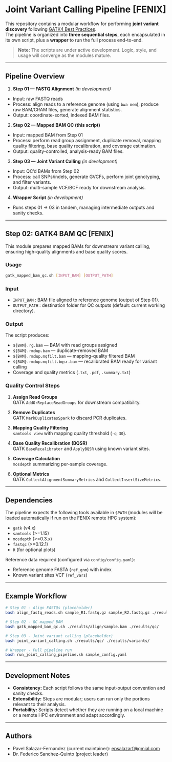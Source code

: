 # Joint Variant Calling Pipeline [FENIX]

This repository contains a modular workflow for performing **joint variant discovery** following [GATK4 Best Practices](https://gatk.broadinstitute.org/hc/en-us/articles/360035535932-Germline-short-variant-discovery-SNPs-Indels-).  
The pipeline is organized into **three sequential steps**, each encapsulated in its own script, plus a **wrapper** to run the full process end-to-end.

> **Note:** The scripts are under active development. Logic, style, and usage will converge as the modules mature.

---

## Pipeline Overview

1. **Step 01 — FASTQ Alignment** *(in development)*
  
  - Input: raw FASTQ reads
  - Process: align reads to a reference genome (using `bwa mem`), produce raw BAM/CRAM files, generate alignment statistics.
  - Output: coordinate-sorted, indexed BAM files.
2. **Step 02 — Mapped BAM QC (this script)**
  
  - Input: mapped BAM from Step 01
  - Process: perform read group assignment, duplicate removal, mapping quality filtering, base quality recalibration, and coverage estimation.
  - Output: quality-controlled, analysis-ready BAM files.
3. **Step 03 — Joint Variant Calling** *(in development)*
  
  - Input: QC’d BAMs from Step 02
  - Process: call SNPs/indels, generate GVCFs, perform joint genotyping, and filter variants.
  - Output: multi-sample VCF/BCF ready for downstream analysis.
4. **Wrapper Script** *(in development)*
  
  - Runs steps 01 → 03 in tandem, managing intermediate outputs and sanity checks.

---

## Step 02: GATK4 BAM QC [FENIX]

This module prepares mapped BAMs for downstream variant calling, ensuring high-quality alignments and base quality scores.

### Usage

```bash
gatk_mapped_bam_qc.sh [INPUT_BAM] [OUTPUT_PATH]
```

### Input

- `INPUT_BAM` : BAM file aligned to reference genome (output of Step 01).
- `OUTPUT_PATH` : destination folder for QC outputs (default: current working directory).

### Output

The script produces:

- `${BAM}.rg.bam` — BAM with read groups assigned
- `${BAM}.rmdup.bam` — duplicate-removed BAM
- `${BAM}.rmdup.mqfilt.bam` — mapping-quality filtered BAM
- `${BAM}.rmdup.mqfilt.bqsr.bam` — recalibrated BAM ready for variant calling
- Coverage and quality metrics (`.txt`, `.pdf`, `.summary.txt`)

### Quality Control Steps

1. **Assign Read Groups**  
  GATK `AddOrReplaceReadGroups` for downstream compatibility.
  
2. **Remove Duplicates**  
  GATK `MarkDuplicatesSpark` to discard PCR duplicates.
  
3. **Mapping Quality Filtering**  
  `samtools view` with mapping quality threshold (`-q 30`).
  
4. **Base Quality Recalibration (BQSR)**  
  GATK `BaseRecalibrator` and `ApplyBQSR` using known variant sites.
  
5. **Coverage Calculation**  
  `mosdepth` summarizing per-sample coverage.
  
6. **Optional Metrics**  
  GATK `CollectAlignmentSummaryMetrics` and `CollectInsertSizeMetrics`.
  

---

## Dependencies

The pipeline expects the following tools available in `$PATH` (modules will be loaded automatically if run on the FENIX remote HPC system):

- `gatk` (v4.x)
- `samtools` (>=1.15)
- `mosdepth` (>=0.3.x)
- `fastqc` (>=0.12.1)
- `R` (for optional plots)

Reference data required (configured via `config/config.yaml`):

- Reference genome FASTA (`ref_gnm`) with index
- Known variant sites VCF (`ref_vars`)

---

## Example Workflow

```bash
# Step 01 - Align FASTQs (placeholder)
bash align_fastq_reads.sh sample_R1.fastq.gz sample_R2.fastq.gz ./results/align/

# Step 02 - QC mapped BAM
bash gatk_mapped_bam_qc.sh ./results/align/sample.bam ./results/qc/

# Step 03 - Joint variant calling (placeholder)
bash joint_variant_calling.sh ./results/qc/ ./results/variants/

# Wrapper - Full pipeline run
bash run_joint_calling_pipeline.sh sample_config.yaml
```

---

## Development Notes

- **Consistency:** Each script follows the same input-output convention and sanity checks.
- **Extensibility:** Steps are modular; users can run only the portions relevant to their analysis.
- **Portability:** Scripts detect whether they are running on a local machine or a remote HPC environment and adapt accordingly.

---

## Authors

- Pavel Salazar-Fernandez (current maintainer): epsalazarf@gmial.com
- Dr. Federico Sanchez-Quinto (project leader)
